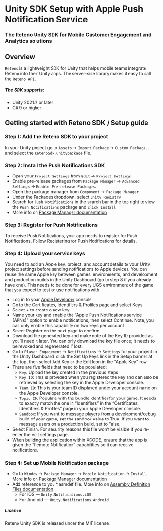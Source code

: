 ﻿# Unity SDK Setup with Apple Push Notification Service

### The Reteno Unity SDK for Mobile Customer Engagement and Analytics solutions

## Overview

`Reteno` is a lightweight SDK for Unity that helps mobile teams integrate Reteno into their Unity apps. The server-side library makes it easy to call the `Reteno API`.

##### The SDK supports:

- Unity 2021.2 or later
- C# 9 or higher

## Getting started with Reteno SDK / Setup guide

### Step 1: Add the Reteno SDK to your project
In your Unity project go to `Assets` -> `Import Package` -> `Custom Package...` and select the [`RetenoSdk.unitypackage` file](../RetenoSDK.unitypackage).

### Step 2: Install the Push Notifications SDK
- Open your `Project Settings` from `Edit` -> `Project Settings`
- Enable pre-release packages from `Package Manager` -> `Advanced Settings` -> `Enable Pre-release Packages`.
- Open the package manager from `Component` -> `Package Manager`
- Under the Packages dropdown, select `Unity Registry`
- Search for `Push Notifications` in the search bar in the top right to view the `Push Notifications` package and `click Install`
- More info on [Package Manager documentation](https://docs.unity3d.com/Packages/com.unity.package-manager-ui@latest/index.html)

### Step 3: Register for Push Notifications
To receive Push Notifications, your app needs to register for Push Notifications. Follow Registering for [Push Notifications](https://docs.unity.com/ugs/en-us/manual/push-notifications/manual/PushNotificationsSDK#Registering_for_Push_Notifications) for details.

### Step 4: Upload your service keys
You need to add an Apple key, project, and account details to your Unity project settings before sending notifications to Apple devices. You can reuse the same Apple key between games, environments, and development and production builds in the Unity Dashboard (go to step 8 if you already have one). This needs to be done for every UGS environment of the game that you expect to test or use notifications with.
- Log in to your [Apple Developer](https://developer.apple.com/) console
- Go to the Certificates, Identifiers & Profiles page and select Keys
- Select + to create a new key
- Name your key and enable the “Apple Push Notifications service (APNs)” option to enable notifications, then select Continue. Note, you can only enable this capability on two keys per account
- Select Register on the next page to confirm
- Download the generated key and make note of the Key ID provided as you’ll need it later. You can only download the key file once; it needs to be revoked and regenerated if lost.
- Go to `Player Engagement` -> `Notifications` -> `Settings` for your project in the Unity Dashboard, click the Set Up Keys link in the Setup banner at the top, then select Add Key or the Edit Icon in the "Apple Key" row
- There are five fields that need to be populated:
  * `Key`: Upload the key created in the previous steps
  * `Key ID`: This is provided when you registered the key and can also be retrieved by selecting the key in the Apple Developer console.
  * `Team ID`: This is your team ID displayed under your account name on the Apple Developer console.
  * `Topic ID`: Populate with the bundle identifier for your game. It needs to exactly match the one in “Identifiers” in the “Certificates, Identifiers & Profiles” page in your Apple Developer console.
  * `Sandbox`: If you want to message players from a development/debug build of your game, set the sandbox value to True. If you want to message users on a production build, set to False.
- Select Finish. For security reasons this file won’t be visible if you re-enter the edit settings page.
- When building the application within XCODE, ensure that the app is given the “Remote Notification” capabilities so it can receive notifications.

### Step 4: Set up Mobile Notification package
- Go to `Window` -> `Package Manager` -> `Mobile Notification` -> `Install`. More info on [Package Manager documentation](https://docs.unity3d.com/Packages/com.unity.package-manager-ui@latest/index.html)
- Add reference to you *.asmdef file. More info on [Assembly Definition Files documentation](https://docs.unity3d.com/Manual/ScriptCompilationAssemblyDefinitionFiles.html)
    - For iOS — `Unity.Notifications.iOS`
    - For Android — `Unity.Notifications.Android`

##### Licence
Reteno Unity SDK is released under the MIT license.